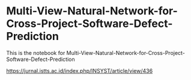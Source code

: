 # Multi-View-Natural-Network-for-Cross-Project-Software-Defect-Prediction

This is the notebook for Multi-View-Natural-Network-for-Cross-Project-Software-Defect-Prediction

https://jurnal.istts.ac.id/index.php/INSYST/article/view/436
